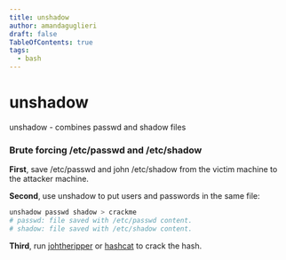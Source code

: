 ```yaml
---
title: unshadow
author: amandaguglieri
draft: false
TableOfContents: true
tags:
  - bash
---
```


# unshadow

unshadow - combines passwd and shadow files



### Brute forcing /etc/passwd and /etc/shadow

**First**, save /etc/passwd and john /etc/shadow from the victim machine to the attacker machine.

**Second**, use unshadow to put users and passwords in the same file:

```bash
unshadow passwd shadow > crackme
# passwd: file saved with /etc/passwd content.
# shadow: file saved with /etc/shadow content.
```

**Third**, run [johtheripper](john-the-ripper.md) or [hashcat](hashcat.md) to crack the hash.
